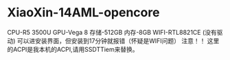 # XiaoXin-14AML-opencore
CPU-R5 3500U
GPU-Vega 8
存储-512GB
内存-8GB
WIFI-RTL8821CE (没有驱动)
可以进安装界面，但安装到17分钟就报错（怀疑是WIFI问题）
注意！！
这里的ACPI是我本机的ACPI,请用SSDTTiem来替换。
